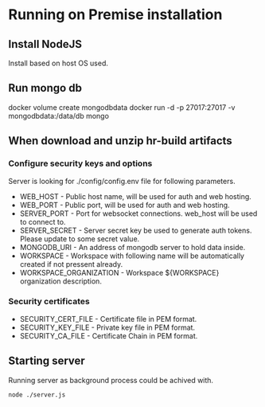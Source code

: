 # Running on Premise installation

## Install NodeJS

Install based on host OS used.

## Run mongo db

docker volume create mongodbdata
docker run -d -p 27017:27017 -v mongodbdata:/data/db mongo

## When download and unzip hr-build artifacts

### Configure security keys and options

Server is looking for ./config/config.env file for following parameters.

- WEB_HOST - Public host name, will be used for auth and web hosting.
- WEB_PORT - Public port, will be used for auth and web hosting.
- SERVER_PORT - Port for websocket connections. web_host will be used to connect to.
- SERVER_SECRET - Server secret key be used to generate auth tokens. Please update to some secret value.
- MONGODB_URI - An address of mongodb server to hold data inside.
- WORKSPACE - Workspace with following name will be automatically created if not pressent already.
- WORKSPACE_ORGANIZATION - Workspace ${WORKSPACE} organization description.

### Security certificates

- SECURITY_CERT_FILE - Certificate file in PEM format.
- SECURITY_KEY_FILE - Private key file in PEM format.
- SECURITY_CA_FILE - Certificate Chain in PEM format.

## Starting server

Running server as background process could be achived with.

```bash
node ./server.js
```
